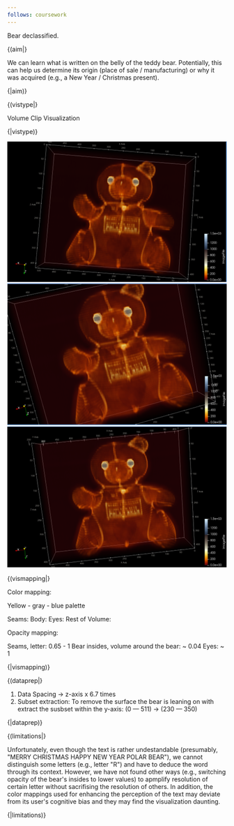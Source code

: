 ```yaml
---
follows: coursework
---
```


Bear declassified.

{(aim|}

We can learn what is written on the belly of the teddy bear. Potentially, this can help us determine its origin (place of sale / manufacturing) or why it was acquired (e.g., a New Year / Christmas present). 

{|aim)}

{(vistype|}

Volume Clip Visualization

{|vistype)}

![alt text](./images/2_1_1.png)<br/>
![alt text](./images/2_1_2.png)<br/>
![alt text](./images/2_1_3.png)<br/>

{(vismapping|}

Color mapping:

Yellow - gray - blue palette

Seams: 
Body:
Eyes:
Rest of Volume:

Opacity mapping:

Seams, letter: 0.65 - 1
Bear insides, volume around the bear: ~ 0.04
Eyes: ~ 1

{|vismapping)}

{(dataprep|}
1. Data Spacing -> z-axis x 6.7 times
2. Subset extraction:
To remove the surface the bear is leaning on with extract the susbset within the y-axis: (0 — 511) -> (230 — 350)

{|dataprep)}

{(limitations|}

Unfortunately, even though the text is rather undestandable (presumably, "MERRY CHRISTMAS HAPPY NEW YEAR POLAR BEAR"), we cannot distinguish some letters (e.g., letter "R") and have to deduce the word through its context. However, we have not found other ways (e.g., switching opacity of the bear's insides to lower values) to apmplify resolution of certain letter without sacrifising the resolution of others. In addition, the color mappings used for enhancing the perception of the text may deviate from its user's cognitive bias and they may find the visualization daunting. 

{|limitations)}
